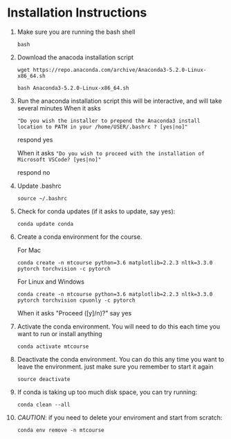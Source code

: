 # Installation Instructions
1. Make sure you are running the bash shell

    `bash`

2. Download the anacoda installation script

    `wget https://repo.anaconda.com/archive/Anaconda3-5.2.0-Linux-x86_64.sh`

    `bash Anaconda3-5.2.0-Linux-x86_64.sh`

3. Run the anaconda installation script this will be interactive, and will take several minutes
When it asks

    `"Do you wish the installer to prepend the Anaconda3 install location to PATH in your /home/USER/.bashrc ? [yes|no]"`

    respond yes

    When it asks
        `"Do you wish to proceed with the installation of Microsoft VSCode? [yes|no]"`

    respond no

4. Update .bashrc

   `source ~/.bashrc`

5. Check for conda updates (if it asks to update, say yes):

    `conda update conda`

6. Create a conda environment for the course.

    For Mac

    `conda create -n mtcourse python=3.6 matplotlib=2.2.3 nltk=3.3.0 pytorch torchvision -c pytorch`

    For Linux and Windows

    `conda create -n mtcourse python=3.6 matplotlib=2.2.3 nltk=3.3.0 pytorch torchvision cpuonly -c pytorch`

    When it asks "Proceed ([y]/n)?" say yes


7. Activate the conda environment. You will need to do this each time you want to run or install anything

    `conda activate mtcourse`

8. Deactivate the conda environment. You can do this any time you want to leave the environment. just make sure you remember to start it again

    `source deactivate`

9. If conda is taking up too much disk space, you can try running:

    `conda clean --all`


10. *CAUTION*: if you need to delete your enviroment and start from scratch:

    `conda env remove -n mtcourse`

